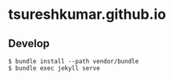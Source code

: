 # tsureshkumar.github.io

## Develop

```console
$ bundle install --path vendor/bundle
$ bundle exec jekyll serve
```
